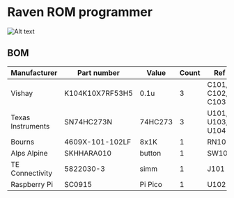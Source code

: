 
# Raven ROM programmer

![Alt text](images/programmer.jpg?raw=true "")


## BOM

| Manufacturer          | Part number                 | Value       | Count | Ref                                   |
|-----------------------|-----------------------------|-------------|-------|---------------------------------------|
| Vishay                | K104K10X7RF53H5             | 0.1u        | 3     | C101, C102, C103                      |
| Texas Instruments     | SN74HC273N                  | 74HC273     | 3     | U101, U103, U104                      |
| Bourns                | 4609X-101-102LF             | 8x1K        | 1     | RN101                                 |
| Alps Alpine           | SKHHARA010                  | button      | 1     | SW101                                 |
| TE Connectivity       | 5822030-3                   | simm        | 1     | J101                                  |
| Raspberry Pi          | SC0915                      | Pi Pico     | 1     | U102                                  |




